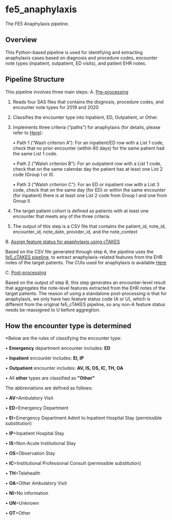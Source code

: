 # fe5_anaphylaxis
The FE5 Anaphylaxis pipeline.

## Overview
This Python-based pipeline is used for identifying and extracting anaphylaxis cases based on diagnosis and procedure codes, encounter note types (inpatient, outpatient, ED visits), and patient EHR notes.

## Pipeline Structure
This pipeline involves three main steps:
A. [Pre-processing](./anaphylaxis_preprocessing.ipynb)

1. Reads four SAS files that contains the disgnosis, procedure codes, and encounter note types for 2019 and 2020
2. Classifies the encounter type into Inpatient, ED, Outpatient, or Other.
3. Implements three criteria (“paths”) for anaphylaxis (for details, please refer to [Here](./Cohort%20identification%20of%20potential%20anaphylaxis%20events.pdf)):

    • Path 1 (“Wash criterion A”): For an inpatient/ED row with a List 1 code, check that no prior encounter (within 60 days) for the same patient had the same List 1 code.
   
    • Path 2 (“Walsh criterion B”): For an outpatient row with a List 1 code, check that on the same calendar day the patient has at least one List 2 code (Group I or II).
   
    • Path 3 (“Walsh criterion C”): For an ED or inpatient row with a List 3 code, check that on the same day (for ED) or within the same encounter (for inpatient) there is at least one List 2 code from Group I and one from Group II.
4. The target patient cohort is defined as patients with at least one encounter that meets any of the three criteria.
5. The output of this step is a CSV file that contains the patient_id, note_id, encounter_id, note_date, provider_id, and the note_context

B. [Assign feature status for anaphylaxis using cTAKES](./fe5_cTAKES)

Based on the CSV file generated through step A, the pipeline uses the [fe5_cTAKES pipeline](https://github.com/YLab-Open/fe5_cTAKES/tree/main), to extract anaphylaxis-related features from the EHR notes of the target patients. The CUIs used for anaphylaxis is available [Here](./CUI/anaphylaxis_umls_cui_clean.txt)

C. [Post-processing](./anaphylaxis_postprocessing.ipynb)

Based on the output of step B, this step generates an encounter-level result that aggregates the note-level features extracted from the EHR notes of the target patients. The reason of using a standalone post-processing is that for anaphylaxis, we only have two feature status code (A or U), which is different from the original fe5_cTAKES pipeline, so any non-A feature status needs be reassigned to U before aggregtion.

## How the encounter type is determined
*Below are the rules of classifying the encounter type:

• **Emergency** department encounter includes: **ED**

• **Inpatient** encounter includes: **EI, IP**

• **Outpatient** encounter includes: **AV, IS, OS, IC, TH, OA**

• All **other** types are classified as **"Other"**

The abbreviations are defined as follows:

• **AV**=Ambulatory  Visit

• **ED**=Emergency  Department

• **EI**=Emergency  Department  Admit  to  Inpatient  Hospital  Stay  (permissible  substitution)

• **IP**=Inpatient  Hospital  Stay

• **IS**=Non-Acute  Institutional  Stay

• **OS**=Observation  Stay

• **IC**=Institutional  Professional  Consult  (permissible  substitution)

• **TH**=Telehealth

• **OA**=Other  Ambulatory  Visit

• **NI**=No  information

• **UN**=Unknown

• **OT**=Other
